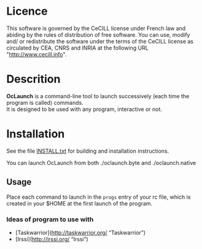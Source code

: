 # Licence

This software is governed by the CeCILL license under French law and
abiding by the rules of distribution of free software.  You can  use,
modify and/ or redistribute the software under the terms of the CeCILL
license as circulated by CEA, CNRS and INRIA at the following URL
"http://www.cecill.info".

# Descrition

**OcLaunch** is a command-line tool to launch successively (each
time the program is called) commands.    
It is designed to be used with any program, interactive or
not.


# Installation

See the file [INSTALL.txt](INSTALL.txt) for building and installation
instructions.

You can launch OcLaunch from both ./oclaunch.byte and
./oclaunch.native

## Usage

Place each command to launch in the `progs` entry of your rc
file, which is created in your $HOME at the first launch of
the program.

### Ideas of program to use with

 + [Taskwarrior](http://taskwarrior.org/ “Taskwarrior”)
 + [Irssi](http://irssi.org/ “Irssi”)
